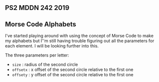 ## PS2 MDDN 242 2019

## Morse Code Alphabets

I've started playing around with using the concept of Morse Code to make my alphabets but I''m still having trouble figuring out all the parameters for each element. I will be looking further into this. 


The three parameters per letter:
  * `size` : radius of the second circle
  * `offsetx` : x offset of the second circle relative to the first one
  * `offsety` : y offset of the second circle relative to the first one

